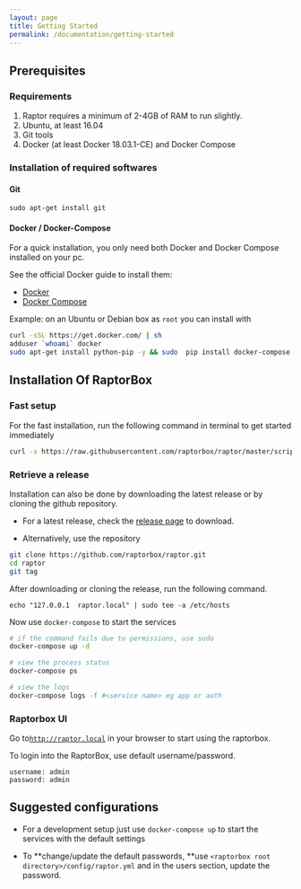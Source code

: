 ```yaml
---
layout: page
title: Getting Started
permalink: /documentation/getting-started
---
```


## Prerequisites

### Requirements

1. Raptor requires a minimum of 2-4GB of RAM to run slightly.
2. Ubuntu, at least 16.04
3. Git tools
4. Docker \(at least Docker 18.03.1-CE\) and Docker Compose

### Installation of required softwares

#### Git

```
sudo apt-get install git
```

#### Docker / Docker-Compose

For a quick installation, you only need both Docker and Docker Compose installed on your pc.

See the official Docker guide to install them:

* [Docker](https://docs.docker.com/engine/installation/linux/ubuntu/#/install-docker)
* [Docker Compose](https://docs.docker.com/compose/install/)

Example: on an Ubuntu or Debian box as `root` you can install with

```bash
curl -sSL https://get.docker.com/ | sh
adduser `whoami` docker
sudo apt-get install python-pip -y && sudo  pip install docker-compose
```

## 

## Installation Of RaptorBox

### Fast setup

For the fast installation, run the following command in terminal to get started immediately

```bash
curl -s https://raw.githubusercontent.com/raptorbox/raptor/master/scripts/installer.sh | sudo sh -s --
```

### Retrieve a release

Installation can also be done by downloading the latest release or by cloning the github repository.

* For a latest release, check the [release page](https://github.com/raptorbox/raptor/releases) to download.

* Alternatively, use the repository

```bash
git clone https://github.com/raptorbox/raptor.git
cd raptor
git tag
```

After downloading or cloning the release, run the following command.

```
echo "127.0.0.1  raptor.local" | sudo tee -a /etc/hosts
```

Now use `docker-compose` to start the services

```bash
# if the command fails due to permissions, use sudo
docker-compose up -d

# view the process status
docker-compose ps

# view the logs
docker-compose logs -f #<service name> eg app or auth
```

### 

### Raptorbox UI

Go to[`http://raptor.local`](http://raptor.local) in your browser to start using the raptorbox.

To login into the RaptorBox, use default username/password.

```
username: admin
password: admin
```

## 

## Suggested configurations

* For a development setup just use `docker-compose up` to start the services with the default settings

* To **change/update the default passwords, **use `<raptorbox root directory>/config/raptor.yml` and in the users section, update the password.



